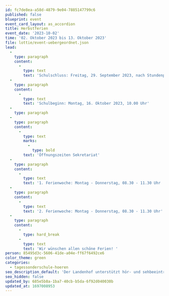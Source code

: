 ```yaml
---
id: fc7de8ea-a58d-4879-9e04-7885147799c6
published: false
blueprint: event
event_card_layout: as_accordion
title: Herbstferien
event_date: '2023-10-02'
time: '02. Oktober 2023 bis 13. Oktober 2023'
file: lottie/event-uebergeordnet.json
lead:
  -
    type: paragraph
    content:
      -
        type: text
        text: 'Schulschluss: Freitag, 29. September 2023, nach Stundenplan'
  -
    type: paragraph
    content:
      -
        type: text
        text: 'Schulbeginn: Montag, 16. Oktober 2023, 10.00 Uhr'
  -
    type: paragraph
  -
    type: paragraph
    content:
      -
        type: text
        marks:
          -
            type: bold
        text: 'Öffnungszeiten Sekretariat'
  -
    type: paragraph
    content:
      -
        type: text
        text: '1. Ferienwoche: Montag - Donnerstag, 08.30 - 11.30 Uhr '
  -
    type: paragraph
    content:
      -
        type: text
        text: '2. Ferienwoche: Montag - Donnerstag, 08.30 - 11.30 Uhr'
  -
    type: paragraph
    content:
      -
        type: hard_break
      -
        type: text
        text: 'Wir wünschen allen schöne Ferien! '
person: 85495d3c-5606-41de-a04e-ff67f6492ce6
color_theme: green
categories:
  - tagessonderschule-hoeren
seo_description_default: 'Der Landenhof unterstützt hör- und sehbeeinträchtigte Kinder & Jugendliche in ihrem selbstbestimmten Leben durch Förderung ihrer Fähigkeiten & Entwicklung'
seo_hidden: false
updated_by: 685e5b8a-1ba7-40cb-b5da-6f92d040030b
updated_at: 1697008953
---
```

